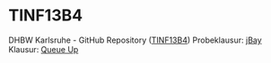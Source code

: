 TINF13B4
========

DHBW Karlsruhe - GitHub Repository ([TINF13B4](http://tinf13b4.de))
Probeklausur: [jBay](https://github.com/marc1404/jbay)
Klausur: [Queue Up](https://github.com/marc1404/QueueUp)

